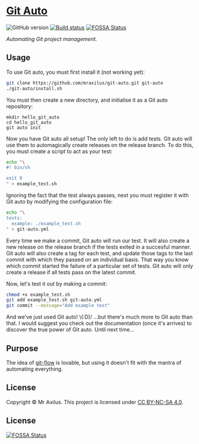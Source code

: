 [Git Auto][linkedin]
====================
![GitHub version][version_badge] [![Build status][travis_image]][travis_status]
[![FOSSA Status](https://app.fossa.io/api/projects/git%2Bgithub.com%2Fmraxilus%2Fgit-auto.svg?type=shield)](https://app.fossa.io/projects/git%2Bgithub.com%2Fmraxilus%2Fgit-auto?ref=badge_shield)

_Automating Git project management._

Usage
-----
To use Git auto, you must first install it (not working yet):

```sh
git clone https://github.com/mraxilus/git-auto.git git-auto
./git-auto/install.sh
```

You must then create a new directory, and initialise it as a Git auto repository:

```
mkdir hello_git_auto
cd hello_git_auto
git auto init
```

Now you have Git auto all setup!
The only left to do is add tests. 
Git auto will use them to automagically create releases on the release branch.
To do this, you must create a script to act as your test:

```sh
echo "\
#! bin/sh

exit 0
" > example_test.sh
```

Ignoring the fact that the test always passes, next you must register it with Git auto by modifying the configuration file:

```sh
echo "\
tests:
  example: ./example_test.sh
" > git-auto.yml
```

Every time we make a commit, Git auto will run our test.
It will also create a new release on the release branch if the tests exited in a succesful manner.
Git auto will also create a tag for each test, and update those tags to the last commit with which they passed on an individual basis.
That way you know which commit started the failure of a particular set of tests.
Git auto will only create a release if all tests pass on the latest commit.

Now, let's test it out by making a commit:

```sh
chmod +x example_test.sh
git add example_test.sh git-auto.yml
git commit --message="Add example test"
```

And we've just used Git auto!
\\(:D)/ ...but there's much more to Git auto than that.
I would suggest you check out the documentation (once it's arrives) to discover the true power of Git auto.
Until next time...

Purpose
-------
The idea of [git-flow][git_flow] is lovable, but using it doesn't fit with the mantra of automating everything.

License
-------
Copyright © Mr Axilus.
This project is licensed under [CC BY-NC-SA 4.0][license].

[git_flow]: https://github.com/nvie/gitflow
[license]: https://creativecommons.org/licenses/by-nc-sa/4.0/
[linkedin]: https://www.linkedin.com/in/mraxilus
[travis_image]: https://secure.travis-ci.org/mraxilus/git-auto.png?branch=master
[travis_status]: https://secure.travis-ci.org/mraxilus/git-auto
[version_badge]: https://badge.fury.io/gh/mraxilus%2Fgit-auto.svg 



## License
[![FOSSA Status](https://app.fossa.io/api/projects/git%2Bgithub.com%2Fmraxilus%2Fgit-auto.svg?type=large)](https://app.fossa.io/projects/git%2Bgithub.com%2Fmraxilus%2Fgit-auto?ref=badge_large)